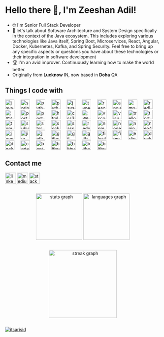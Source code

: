 # Hello there 👋, I'm Zeeshan Adil! 

###

- 🤓 I'm Senior Full Stack Developer
- 💬 let's talk about Software Architecture and System Design specifically in the context of the Java ecosystem. This includes exploring various technologies like Java itself, Spring Boot, Microservices, React, Angular, Docker, Kubernetes, Kafka, and Spring Security. Feel free to bring up any specific aspects or questions you have about these technologies or their integration in software development
- 🏆 I'm an avid improver. Continuously learning how to make the world better.
- Originally from **Lucknow** IN, now based in **Doha** QA

###

## Things I code with
<div align="left">
 <img src="https://cdn.jsdelivr.net/gh/devicons/devicon/icons/java/java-original.svg" height="30" alt="java logo"  />
 <img width="12" />
 <img src="https://cdn.jsdelivr.net/gh/devicons/devicon/icons/spring/spring-original.svg" height="30" alt="spring logo"  />
 <img width="12" />
 <img src="https://cdn.jsdelivr.net/gh/devicons/devicon/icons/azure/azure-original.svg" height="30" alt="python logo"  />
 <img width="12" />
 <img src="https://cdn.jsdelivr.net/gh/devicons/devicon/icons/apachekafka/apachekafka-original-wordmark.svg" height="30" alt="python logo"  />
 <img width="12" />
 <img src="https://cdn.jsdelivr.net/gh/devicons/devicon/icons/javascript/javascript-original.svg" height="30" alt="javascript logo"  />
 <img width="12" />
 <img src="https://cdn.jsdelivr.net/gh/devicons/devicon/icons/typescript/typescript-original.svg" height="30" alt="typescript logo"  />
 <img width="12" />
 <img src="https://cdn.jsdelivr.net/gh/devicons/devicon/icons/react/react-original.svg" height="30" alt="react logo"  />
 <img width="12" />
 <img src="https://cdn.jsdelivr.net/gh/devicons/devicon/icons/angularjs/angularjs-original.svg" height="30" alt="angularjs logo"  />
 <img width="12" />
 <img src="https://cdn.jsdelivr.net/gh/devicons/devicon/icons/mongodb/mongodb-original.svg" height="30" alt="mongodb logo"  />
 <img width="12" />
 <img src="https://cdn.jsdelivr.net/gh/devicons/devicon/icons/redis/redis-original.svg" height="30" alt="redis logo"  />
 <img width="12" />
 <img src="https://cdn.jsdelivr.net/gh/devicons/devicon/icons/mysql/mysql-original.svg" height="30" alt="mysql logo"  />
 <img width="12" />
 <img src="https://cdn.jsdelivr.net/gh/devicons/devicon/icons/postgresql/postgresql-original.svg" height="30" alt="postgresql logo"  />
 <img width="12" />
 <img src="https://cdn.jsdelivr.net/gh/devicons/devicon/icons/oracle/oracle-original.svg" height="30" alt="postgresql logo"  />
 <img width="12" />
 <img src="https://cdn.jsdelivr.net/gh/devicons/devicon/icons/html5/html5-original.svg" height="30" alt="html5 logo"  />
 <img width="12" />
 <img src="https://cdn.jsdelivr.net/gh/devicons/devicon/icons/css3/css3-original.svg" height="30" alt="css3 logo"  />
 <img width="12" />
 <img src="https://cdn.jsdelivr.net/gh/devicons/devicon/icons/webpack/webpack-original.svg" height="30" alt="webpack logo"  />
 <img width="12" />
 <img src="https://cdn.jsdelivr.net/gh/devicons/devicon/icons/vscode/vscode-original.svg" height="30" alt="vscode logo"  />
 <img width="12" />
 <img src="https://cdn.jsdelivr.net/gh/devicons/devicon/icons/visualstudio/visualstudio-plain.svg" height="30" alt="visualstudio logo"  />
 <img width="12" />
 <img src="https://cdn.jsdelivr.net/gh/devicons/devicon/icons/trello/trello-plain.svg" height="30" alt="trello logo"  />
 <img width="12" />
 <img src="https://cdn.jsdelivr.net/gh/devicons/devicon/icons/tortoisegit/tortoisegit-original.svg" height="30" alt="tortoisegit logo"  />
 <img width="12" />
 <img src="https://cdn.jsdelivr.net/gh/devicons/devicon/icons/tomcat/tomcat-original.svg" height="30" alt="tomcat logo"  />
 <img width="12" />
 <img src="https://cdn.jsdelivr.net/gh/devicons/devicon/icons/subversion/subversion-original.svg" height="30" alt="subversion logo"  />
 <img width="12" />
 <img src="https://cdn.jsdelivr.net/gh/devicons/devicon/icons/storybook/storybook-original.svg" height="30" alt="storybook logo"  />
 <img width="12" />
 <img src="https://cdn.jsdelivr.net/gh/devicons/devicon/icons/socketio/socketio-original.svg" height="30" alt="socketio logo"  />
 <img width="12" />
 <img src="https://cdn.jsdelivr.net/gh/devicons/devicon/icons/sass/sass-original.svg" height="30" alt="sass logo"  />
 <img width="12" />
 <img src="https://cdn.jsdelivr.net/gh/devicons/devicon/icons/redux/redux-original.svg" height="30" alt="redux logo"  />
 <img width="12" />
 <img src="https://cdn.jsdelivr.net/gh/devicons/devicon/icons/npm/npm-original-wordmark.svg" height="30" alt="npm logo"  />
 <img width="12" />
 <img src="https://cdn.jsdelivr.net/gh/devicons/devicon/icons/nodejs/nodejs-original.svg" height="30" alt="nodejs logo"  />
 <img width="12" />
 <img src="https://cdn.jsdelivr.net/gh/devicons/devicon/icons/nginx/nginx-original.svg" height="30" alt="nginx logo"  />
 <img width="12" />
 <img src="https://cdn.jsdelivr.net/gh/devicons/devicon/icons/neo4j/neo4j-original.svg" height="30" alt="neo4j logo"  />
 <img width="12" /> 
 <img src="https://cdn.jsdelivr.net/gh/devicons/devicon/icons/jquery/jquery-original.svg" height="30" alt="jquery logo"  />
 <img width="12" />
 <img src="https://cdn.jsdelivr.net/gh/devicons/devicon/icons/jira/jira-original.svg" height="30" alt="jira logo"  />
 <img width="12" />
 <img src="https://cdn.jsdelivr.net/gh/devicons/devicon/icons/jetbrains/jetbrains-original.svg" height="30" alt="jetbrains logo"  />
 <img width="12" />
 <img src="https://cdn.jsdelivr.net/gh/devicons/devicon/icons/github/github-original.svg" height="30" alt="github logo"  />
 <img width="12" />
 <img src="https://cdn.jsdelivr.net/gh/devicons/devicon/icons/git/git-original.svg" height="30" alt="git logo"  />
 <img width="12" />
 <img src="https://cdn.jsdelivr.net/gh/devicons/devicon/icons/gitlab/gitlab-original.svg" height="30" alt="gitlab logo"  />
 <img width="12" />
 <img src="https://cdn.jsdelivr.net/gh/devicons/devicon/icons/filezilla/filezilla-plain.svg" height="30" alt="filezilla logo"  />
 <img width="12" />
 <img src="https://cdn.jsdelivr.net/gh/devicons/devicon/icons/figma/figma-original.svg" height="30" alt="figma logo"  />
 <img width="12" />
 <img src="https://cdn.jsdelivr.net/gh/devicons/devicon/icons/eslint/eslint-original.svg" height="30" alt="eslint logo"  />
 <img width="12" />
 <img src="https://cdn.jsdelivr.net/gh/devicons/devicon/icons/docker/docker-original.svg" height="30" alt="docker logo"  />
 <img width="12" />
 <img src="https://cdn.jsdelivr.net/gh/devicons/devicon/icons/kubernetes/kubernetes-plain-wordmark.svg" height="30" alt="docker logo"  />
 <img width="12" />
 <img src="https://cdn.jsdelivr.net/gh/devicons/devicon/icons/codepen/codepen-plain.svg" height="30" alt="codepen logo"  />
 <img width="12" />
 <img src="https://cdn.jsdelivr.net/gh/devicons/devicon/icons/bootstrap/bootstrap-original.svg" height="30" alt="bootstrap logo"  />
 <img width="12" />
 <img src="https://cdn.jsdelivr.net/gh/devicons/devicon/icons/bitbucket/bitbucket-original.svg" height="30" alt="bitbucket logo"  />
 <img width="12" />
 <img src="https://cdn.jsdelivr.net/gh/devicons/devicon/icons/canva/canva-original.svg" height="30" alt="bitbucket logo"  />
 <img width="12" />
 <img src="https://cdn.jsdelivr.net/gh/devicons/devicon/icons/linux/linux-original.svg" height="30" alt="bitbucket logo"  />
 <img width="12" />
 <img src="https://cdn.jsdelivr.net/gh/devicons/devicon/icons/lua/lua-original-wordmark.svg" height="30" alt="bitbucket logo"  />
 <img width="12" />
</div>

###
## Contact me
<div align="left">
  <a href="https://www.linkedin.com/in/zeeshan-adil-a94b3867/" target="_blank">
    <img src="https://img.shields.io/static/v1?message=LinkedIn&logo=linkedin&label=&color=0077B5&logoColor=white&labelColor=&style=flat" height="35" alt="linkedin logo"  />
  </a>
  <a href="https://medium.com/@mhmdzeeshan" target="_blank">
    <img src="https://img.shields.io/static/v1?message=medium&logo=medium&label=&color=black&logoColor=white&labelColor=&style=flat" height="35" alt="medium logo"  />
  </a>
  <a href="https://facebook.com/groups/321306497491174/?ref=share_group_link" target="_blank">
    <img src="https://img.shields.io/static/v1?message=facebook&logo=facebook&label=&color=1877F2&logoColor=white&labelColor=&style=flat" height="35" alt="stackoverflow logo"  />
  </a>
</div>

##

###

<div align="center">
  <img src="https://github-readme-stats.vercel.app/api?username=zees007&hide_title=false&hide_rank=false&show_icons=true&include_all_commits=true&count_private=true&disable_animations=false&theme=dracula&locale=en&hide_border=false" height="150" alt="stats graph"  />
  <img src="https://github-readme-stats.vercel.app/api/top-langs?username=zees007&locale=en&hide_title=false&layout=compact&card_width=320&langs_count=5&theme=dracula&hide_border=false" height="150" alt="languages graph"  />
</div>

###

##

###

<div align="center">
  <img src="https://streak-stats.demolab.com?user=zees007&locale=en&mode=daily&theme=dark&hide_border=false&border_radius=5&order=3" height="220" alt="streak graph"  />
</div>

##

###

<div align="left">
  <a href="https://github.com/ryo-ma/github-profile-trophy"><img src="https://github-profile-trophy.vercel.app/?username=zees007" alt="itsarisid" /></a>
</div>

###